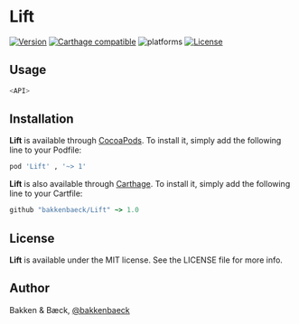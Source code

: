 # Lift

[![Version](https://img.shields.io/cocoapods/v/Lift.svg?style=flat)](https://cocoapods.org/pods/Lift)
[![Carthage compatible](https://img.shields.io/badge/Carthage-compatible-4BC51D.svg?style=flat)](https://github.com/bakkenbaeck/Lift)
![platforms](https://img.shields.io/badge/platforms-iOS%20%7C%20OS%20X%20%7C%20watchOS%20%7C%20tvOS%20-lightgrey.svg)
[![License](https://img.shields.io/cocoapods/l/Lift.svg?style=flat)](https://cocoapods.org/pods/DATAStack)


## Usage

```swift
<API>
```

## Installation

**Lift** is available through [CocoaPods](http://cocoapods.org). To install
it, simply add the following line to your Podfile:

```ruby
pod 'Lift' , '~> 1'
```

**Lift** is also available through [Carthage](https://github.com/Carthage/Carthage). To install
it, simply add the following line to your Cartfile:

```ruby
github "bakkenbaeck/Lift" ~> 1.0
```

## License

**Lift** is available under the MIT license. See the LICENSE file for more info.

## Author

Bakken & Bæck, [@bakkenbaeck](https://twitter.com/bakkenbaeck)
